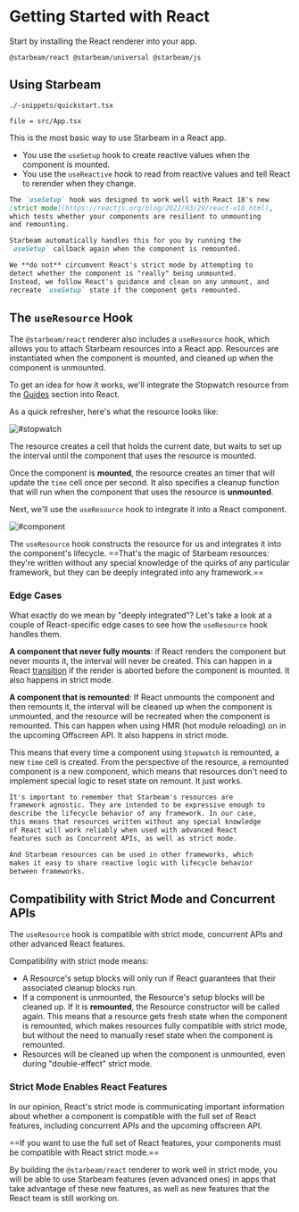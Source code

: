 # Getting Started with React

Start by installing the React renderer into your app.

```npm
@starbeam/react @starbeam/universal @starbeam/js
```

## Using Starbeam

```snippet {#app}
./-snippets/quickstart.tsx
```

```stackblitz[starbeam-react-example-counter]
file = src/App.tsx
```

This is the most basic way to use Starbeam in a React app.

- You use the `useSetup` hook to create reactive values when the
  component is mounted.
- You use the `useReactive` hook to read from reactive values and
  tell React to rerender when they change.

```md tip React 18
The `useSetup` hook was designed to work well with React 18's new
[strict mode](https://reactjs.org/blog/2022/03/29/react-v18.html),
which tests whether your components are resilient to unmounting
and remounting.

Starbeam automatically handles this for you by running the
`useSetup` callback again when the component is remounted.

We **do not** circumvent React's strict mode by attempting to
detect whether the component is "really" being unmounted.
Instead, we follow React's guidance and clean on any unmount, and
recreate `useSetup` state if the component gets remounted.
```

## The `useResource` Hook

The `@starbeam/react` renderer also includes a `useResource`
hook, which allows you to attach Starbeam resources into a React
app. Resources are instantiated when the component is mounted,
and cleaned up when the component is unmounted.

To get an idea for how it works, we'll integrate the Stopwatch
resource from the [Guides](/guides/fundamentals/resources)
section into React.

As a quick refresher, here's what the resource looks like:

![#stopwatch](./-snippets/resources.tsx)

The resource creates a cell that holds the current date, but
waits to set up the interval until the component that uses the
resource is mounted.

Once the component is **mounted**, the resource creates an timer
that will update the `time` cell once per second. It also
specifies a cleanup function that will run when the component
that uses the resource is **unmounted**.

Next, we'll use the `useResource` hook to integrate it into a
React component.

![#component](./-snippets/resources.tsx)

The `useResource` hook constructs the resource for us and
integrates it into the component's lifecycle. ==That's the magic
of Starbeam resources: they're written without any special
knowledge of the quirks of any particular framework, but they can
be deeply integrated into any framework.==

### Edge Cases

What exactly do we mean by "deeply integrated"? Let's take a look
at a couple of React-specific edge cases to see how the
`useResource` hook handles them.

**A component that never fully mounts**: if React renders the
component but never mounts it, the interval will never be
created. This can happen in a React
[transition](https://reactjs.org/docs/hooks-reference.html#usetransition)
if the render is aborted before the component is mounted. It also
happens in strict mode.

**A component that is remounted**: If React unmounts the
component and then remounts it, the interval will be cleaned up
when the component is unmounted, and the resource will be
recreated when the component is remounted. This can happen when
using HMR (hot module reloading) on in the upcoming Offscreen
API. It also happens in strict mode.

This means that every time a component using `Stopwatch` is
remounted, a new `time` cell is created. From the perspective of
the resource, a remounted component is a new component, which
means that resources don't need to implement special logic to
reset state on remount. It just works.

```md tip Framework agnostic
It's important to remember that Starbeam's resources are
framework agnostic. They are intended to be expressive enough to
describe the lifecycle behavior of any framework. In our case,
this means that resources written without any special knowledge
of React will work reliably when used with advanced React
features such as Concurrent APIs, as well as strict mode.

And Starbeam resources can be used in other frameworks, which
makes it easy to share reactive logic with lifecycle behavior
between frameworks.
```

## Compatibility with Strict Mode and Concurrent APIs

The `useResource` hook is compatible with strict mode, concurrent
APIs and other advanced React features.

Compatibility with strict mode means:

- A Resource's setup blocks will only run if React guarantees
  that their associated cleanup blocks run.
- If a component is unmounted, the Resource's setup blocks will
  be cleaned up. If it is **remounted**, the Resource constructor
  will be called again. This means that a resource gets fresh
  state when the component is remounted, which makes resources
  fully compatible with strict mode, but without the need to
  manually reset state when the component is remounted.
- Resources will be cleaned up when the component is unmounted,
  even during "double-effect" strict mode.

### Strict Mode Enables React Features

In our opinion, React's strict mode is communicating important
information about whether a component is compatible with the full
set of React features, including concurrent APIs and the upcoming
offscreen API.

==If you want to use the full set of React features, your
components must be compatible with React strict mode.==

By building the `@starbeam/react` renderer to work well in strict
mode, you will be able to use Starbeam features (even advanced
ones) in apps that take advantage of these new features, as well
as new features that the React team is still working on.
